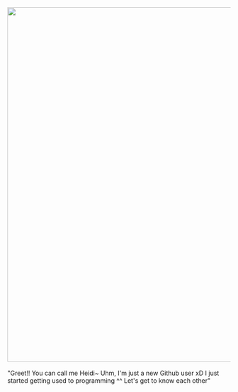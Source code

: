 <div>
<img src="https://cdn.discordapp.com/attachments/959739940047032353/1112570982402642030/bannercuaheidi.png" width="800" />
<br/>
<br/>
"Greet!!
You can call me Heidi~
Uhm, I'm just a new Github user xD
I just started getting used to programming ^^
Let's get to know each other"
